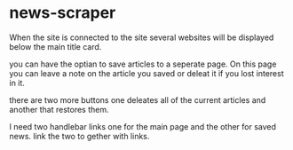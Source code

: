 # news-scraper

When the site is connected to the site several websites will be displayed below the main title card. 

you can have the optian to save articles to a seperate page. On this page you can leave a note on the article you saved or deleat it if you lost interest in it.

there are two more buttons one deleates all of the current articles and another that restores them. 

I need two handlebar links one for the main page and the other for saved news. link the two to gether with links.
